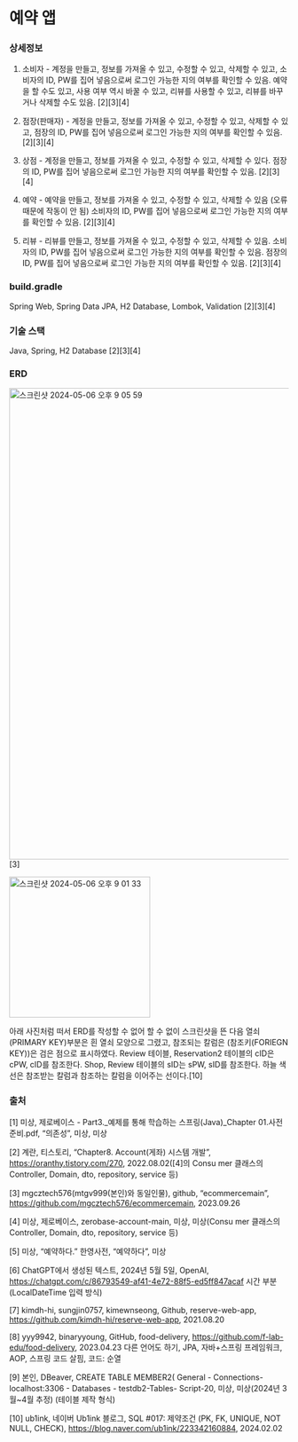 # 예약 앱

### 상세정보
1. 소비자 - 계정을 만들고, 정보를 가져올 수 있고, 수정할 수 있고, 삭제할 수 있고,
소비자의 ID, PW를 집어 넣음으로써 로그인 가능한 지의 여부를 확인할 수 있음. 
예약을 할 수도 있고, 사용 여부 역시 바꿀 수 있고, 리뷰를 사용할 수 있고, 리뷰를 바꾸거나 삭제할 수도 있음. [2][3][4]

2. 점장(판매자) - 계정을 만들고, 정보를 가져올 수 있고, 수정할 수 있고, 삭제할 수 있고,
점장의 ID, PW를 집어 넣음으로써 로그인 가능한 지의 여부를 확인할 수 있음. [2][3][4]

3. 상점 - 계정을 만들고, 정보를 가져올 수 있고, 수정할 수 있고, 삭제할 수 있다.
점장의 ID, PW를 집어 넣음으로써 로그인 가능한 지의 여부를 확인할 수 있음. [2][3][4]

4. 예약 - 예약을 만들고, 정보를 가져올 수 있고, 수정할 수 있고, 
삭제할 수 있음 (오류 때문에 작동이 안 됨)
소비자의 ID, PW를 집어 넣음으로써 로그인 가능한 지의 여부를 확인할 수 있음. [2][3][4]

5. 리뷰 - 리뷰를 만들고, 정보를 가져올 수 있고, 수정할 수 있고, 삭제할 수 있음.
소비자의 ID, PW를 집어 넣음으로써 로그인 가능한 지의 여부를 확인할 수 있음.
점장의 ID, PW를 집어 넣음으로써 로그인 가능한 지의 여부를 확인할 수 있음. [2][3][4]

### build.gradle
Spring Web, Spring Data JPA, H2 Database, Lombok, Validation [2][3][4]
### 기술 스택
Java, Spring, H2 Database [2][3][4]
### ERD
<img width="850" alt="스크린샷 2024-05-06 오후 9 05 59" src="https://github.com/mtgv999/SpringAssignment2/assets/149506393/8ab314b6-e318-415a-ab10-b3bfa2a334c7"> [3]

<img width="254" alt="스크린샷 2024-05-06 오후 9 01 33" src="https://github.com/mtgv999/SpringAssignment2/assets/149506393/e3e0b611-61ba-4d89-8166-61d8df81ad51">

아래 사진처럼 떠서 ERD를 작성할 수 없어 할 수 없이 스크린샷을 뜬 다음 열쇠
(PRIMARY KEY)부분은 흰 열쇠 모양으로 그렸고, 참조되는 칼럼은
(참조키(FORIEGN KEY))은 검은 점으로 표시하였다.
Review 테이블, Reservation2 테이블의 cID은 cPW, cID를 참조한다.
Shop, Review 테이블의 sID는 sPW, sID를 참조한다.
하늘 색 선은 참조받는 칼럼과 참조하는 칼럼을 이어주는 선이다.[10]
### 출처
[1] 미상, 제로베이스 - Part3._예제를 통해 학습하는 스프링(Java)_Chapter 01.사전 준비.pdf, “의존성”, 미상, 미상

[2] 계란, 티스토리, “Chapter8. Account(게좌) 시스템 개발”, https://oranthy.tistory.com/270, 2022.08.02([4]의 Consu mer 클래스의 Controller, Domain, dto, repository, service 등)

[3]  mgcztech576(mtgv999(본인)와 동일인물), github, “ecommercemain”, https://github.com/mgcztech576/ecommercemain, 2023.09.26

[4] 미상, 제로베이스, zerobase-account-main, 미상, 미상(Consu mer 클래스의 Controller, Domain, dto, repository, service 등)

[5] 미상, “예약하다.” 한영사전, “예약하다”, 미상

[6] ChatGPT에서 생성된 텍스트, 2024년 5월 5일, OpenAI,
https://chatgpt.com/c/86793549-af41-4e72-88f5-ed5ff847acaf 시간 부분 (LocalDateTime 입력 방식)

[7] kimdh-hi, sungjin0757, kimewnseong, Github, reserve-web-app, https://github.com/kimdh-hi/reserve-web-app, 2021.08.20

[8] yyy9942, binaryyoung, GitHub, food-delivery, https://github.com/f-lab-edu/food-delivery, 2023.04.23
다른 언어도 하기, JPA, 자바+스프링 프레임워크, AOP, 스프링 코드 살핌, 코드: 순열

[9] 본인, DBeaver, CREATE TABLE MEMBER2( General - Connections- localhost:3306 - Databases - testdb2-Tables- <localhost> Script-20, 미상, 미상(2024년 3월~4월 추정) (테이블 제작 형식)

[10] ub1ink, 네이버 Ub1ink 블로그, SQL #017: 제약조건
(PK, FK, UNIQUE, NOT NULL, CHECK),
https://blog.naver.com/ub1ink/223342160884, 2024.02.02
